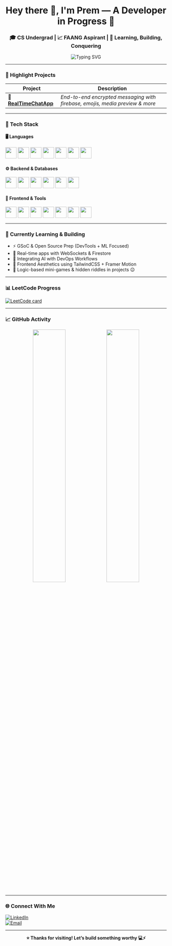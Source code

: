 <!-- GitHub Profile README -->

<h1 align="center">Hey there 👋, I'm Prem — A Developer in Progress 🚀</h1>
<h3 align="center">🎓 CS Undergrad | 📈 FAANG Aspirant | 🧠 Learning, Building, Conquering</h3>

<p align="center">
  <img src="https://readme-typing-svg.demolab.com?font=Fira+Code&weight=500&pause=1000&color=36BCF7&center=true&vCenter=true&width=435&lines=Code.+Debug.+Deploy.;Full-Stack+%2B+AI+Developer;React+Native%2C+DevOps%2C+ML+Explorer;Hackathons+%7C+GSoC+Prep+%7C+Open+Source!" alt="Typing SVG" />
</p>

---

### 🚀 Highlight Projects

| Project | Description |
|--------|-------------|
| 💬 [**RealTimeChatApp**](https://github.com/PREMRAJESH/RTCA.git) | _End-to-end encrypted messaging with firebase, emojis, media preview & more_ |

---

### 🧰 Tech Stack

#### 🖥️ Languages
<p>
  <img src="https://cdn.jsdelivr.net/gh/devicons/devicon/icons/c/c-original.svg" width="35" />
  <img src="https://cdn.jsdelivr.net/gh/devicons/devicon/icons/cplusplus/cplusplus-original.svg" width="35" />
  <img src="https://cdn.jsdelivr.net/gh/devicons/devicon/icons/java/java-original.svg" width="35" />
  <img src="https://cdn.jsdelivr.net/gh/devicons/devicon/icons/python/python-original.svg" width="35" />
  <img src="https://cdn.jsdelivr.net/gh/devicons/devicon/icons/php/php-original.svg" width="35" />
  <img src="https://cdn.jsdelivr.net/gh/devicons/devicon/icons/javascript/javascript-original.svg" width="35" />
  <img src="https://cdn.jsdelivr.net/gh/devicons/devicon/icons/typescript/typescript-original.svg" width="35" />
</p>

#### ⚙️ Backend & Databases
<p>
  <img src="https://cdn.jsdelivr.net/gh/devicons/devicon/icons/nodejs/nodejs-original.svg" width="35" />
  <img src="https://cdn.jsdelivr.net/gh/devicons/devicon/icons/django/django-plain.svg" width="35" />
  <img src="https://cdn.jsdelivr.net/gh/devicons/devicon/icons/mysql/mysql-original.svg" width="35" />
  <img src="https://cdn.jsdelivr.net/gh/devicons/devicon/icons/postgresql/postgresql-original.svg" width="35" />
  <img src="https://cdn.jsdelivr.net/gh/devicons/devicon/icons/mongodb/mongodb-original.svg" width="35" />
  <img src="https://cdn.jsdelivr.net/gh/devicons/devicon/icons/redis/redis-original.svg" width="35" />
</p>

#### 🎨 Frontend & Tools
<p>
  <img src="https://cdn.jsdelivr.net/gh/devicons/devicon/icons/react/react-original.svg" width="35" />
  <img src="https://cdn.jsdelivr.net/gh/devicons/devicon/icons/html5/html5-original.svg" width="35" />
  <img src="https://cdn.jsdelivr.net/gh/devicons/devicon/icons/css3/css3-original.svg" width="35" />
  <img src="https://cdn.jsdelivr.net/gh/devicons/devicon/icons/firebase/firebase-plain.svg" width="35" />
  <img src="https://cdn.jsdelivr.net/gh/devicons/devicon/icons/git/git-original.svg" width="35" />
  <img src="https://cdn.jsdelivr.net/gh/devicons/devicon/icons/github/github-original.svg" width="35" />
  <img src="https://cdn.jsdelivr.net/gh/devicons/devicon/icons/linux/linux-original.svg" width="35" />
</p>

---

### 🧠 Currently Learning & Building

- ⚡ GSoC & Open Source Prep (DevTools + ML Focused)
- 🧵 Real-time apps with WebSockets & Firestore
- 🧠 Integrating AI with DevOps Workflows
- 🎨 Frontend Aesthetics using TailwindCSS + Framer Motion
- 🧩 Logic-based mini-games & hidden riddles in projects 😉

---

### 📊 LeetCode Progress

[![LeetCode card](https://leetcard.jacoblin.cool/Sargara_Prem?theme=dark&font=Karla)](https://leetcode.com/Sargara_Prem)

---

### 📈 GitHub Activity

<p align="center">
  <img src="https://github-readme-stats.vercel.app/api?username=PREMRAJESH&show_icons=true&theme=radical&hide_border=true" width="45%" />
  <img src="https://github-readme-streak-stats.herokuapp.com/?user=PREMRAJESH&theme=radical&hide_border=true" width="45%" />
</p>

---


### 🌐 Connect With Me

[![LinkedIn](https://img.shields.io/badge/LinkedIn-blue?logo=linkedin&style=for-the-badge)](https://www.linkedin.com/in/prem-sargara-4a802723a/)  
[![Email](https://img.shields.io/badge/Gmail-grey?logo=gmail&style=for-the-badge)](mailto:work.sargaraprem@gmail.com)  

---

<p align="center"><b>⭐ Thanks for visiting! Let’s build something worthy 💻⚡</b></p>
